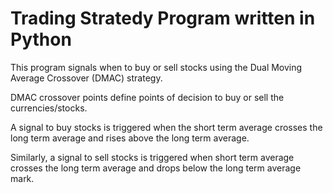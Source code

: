 # Trading Stratedy Program written in Python


This program signals when to buy or sell stocks using the Dual Moving Average Crossover (DMAC) strategy.  

DMAC crossover points define points of decision to buy or sell the currencies/stocks. 

A signal to buy stocks is triggered when the short term average crosses the long term average and rises above the long term average. 

Similarly, a signal to sell stocks is triggered when short term average crosses the long term average and drops below the long term average mark.

